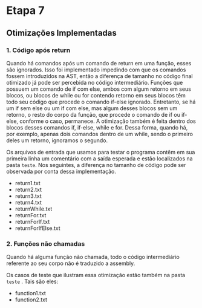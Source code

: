 # Etapa 7

## Otimizações Implementadas

### 1. Código após return 

Quando há comandos após um comando de return em uma função, esses são ignorados. Isso foi implementado impedindo com que os comandos fossem introduzidos na AST, então a diferença de tamanho no código final otimizado já pode ser percebida no código intermediário. Funções que possuem um comando de if com else, ambos com algum retorno em seus blocos, ou blocos de while ou for contendo retorno em seus blocos têm todo seu código que procede o comando if-else ignorado. Entretanto, se há um if sem else ou um if com else, mas algum desses blocos sem um retorno, o resto do corpo da função, que procede o comando de if ou if-else, conforme o caso, permanece. A otimização também é feita dentro dos blocos desses comandos if, if-else, while e for. Dessa forma, quando há, por exemplo, apenas dois comandos dentro de um while, sendo o primeiro deles um retorno, ignoramos o segundo.

Os arquivos de entrada que usamos para testar o programa contêm em sua primeira linha um comentário com a saída esperada e estão localizados na pasta `teste`. Nos seguintes, a diferença no tamanho de código pode ser observada por conta dessa implementação.

- return1.txt
- return2.txt
- return3.txt
- return4.txt
- returnWhile.txt
- returnFor.txt
- returnForIf.txt
- returnForIfElse.txt

### 2. Funções não chamadas

Quando há alguma função não chamada, todo o código intermediário referente ao seu corpo não é traduzido a assembly.

Os casos de teste que ilustram essa otimização estão também na pasta `teste` . Tais são eles:

- function1.txt
- function2.txt

